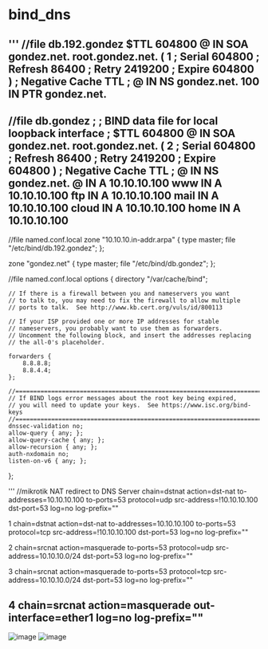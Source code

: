 # bind_dns
'''
//file db.192.gondez
$TTL	604800
@	IN	SOA	gondez.net. root.gondez.net. (
			      1		; Serial
			 604800		; Refresh
			  86400		; Retry
			2419200		; Expire
			 604800 )	; Negative Cache TTL
;
@	IN	NS	gondez.net.
100	IN	PTR	gondez.net.
----------------------------------------
//file db.gondez
;
; BIND data file for local loopback interface
;
$TTL	604800
@	IN	SOA	gondez.net. root.gondez.net. (
			      2		; Serial
			 604800		; Refresh
			  86400		; Retry
			2419200		; Expire
			 604800 )	; Negative Cache TTL
;
@	IN	NS	gondez.net.
@	IN	A	10.10.10.100
www	IN	A	10.10.10.100
ftp	IN	A	10.10.10.100
mail	IN	A	10.10.10.100
cloud	IN	A	10.10.10.100
home	IN	A	10.10.10.100
------------------------------------------
//file named.conf.local
zone "10.10.10.in-addr.arpa" {
        type master;
        file "/etc/bind/db.192.gondez";
};

zone "gondez.net" {
        type master;
        file "/etc/bind/db.gondez";
};

//file named.conf.local
options {
	directory "/var/cache/bind";

	// If there is a firewall between you and nameservers you want
	// to talk to, you may need to fix the firewall to allow multiple
	// ports to talk.  See http://www.kb.cert.org/vuls/id/800113

	// If your ISP provided one or more IP addresses for stable 
	// nameservers, you probably want to use them as forwarders.  
	// Uncomment the following block, and insert the addresses replacing 
	// the all-0's placeholder.

	forwarders {
		8.8.8.8;
		8.8.4.4;
	};

	//========================================================================
	// If BIND logs error messages about the root key being expired,
	// you will need to update your keys.  See https://www.isc.org/bind-keys
	//========================================================================
	dnssec-validation no;
	allow-query { any; };
	allow-query-cache { any; };
	allow-recursion { any; };
	auth-nxdomain no;
	listen-on-v6 { any; };
};

'''
//mikrotik NAT redirect to DNS Server
 chain=dstnat action=dst-nat to-addresses=10.10.10.100 to-ports=53 
      protocol=udp src-address=!10.10.10.100 dst-port=53 log=no log-prefix="" 

 1    chain=dstnat action=dst-nat to-addresses=10.10.10.100 to-ports=53 
      protocol=tcp src-address=!10.10.10.100 dst-port=53 log=no log-prefix="" 

 2    chain=srcnat action=masquerade to-ports=53 protocol=udp 
      src-address=10.10.10.0/24 dst-port=53 log=no log-prefix="" 

 3    chain=srcnat action=masquerade to-ports=53 protocol=tcp 
      src-address=10.10.10.0/24 dst-port=53 log=no log-prefix="" 

 4    chain=srcnat action=masquerade out-interface=ether1 log=no log-prefix="" 
 ------------------------------------------
 ![image](https://user-images.githubusercontent.com/34673946/194979932-ba7d44c6-916b-470c-86b4-1d73109c05e0.png)
 ![image](https://user-images.githubusercontent.com/34673946/194979955-75edd3f6-e9cd-4ab4-9e2d-9169613b143a.png)

